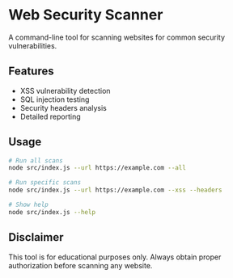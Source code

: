 # Web Security Scanner

A command-line tool for scanning websites for common security vulnerabilities.

## Features

- XSS vulnerability detection
- SQL injection testing
- Security headers analysis
- Detailed reporting

## Usage

```bash
# Run all scans
node src/index.js --url https://example.com --all

# Run specific scans
node src/index.js --url https://example.com --xss --headers

# Show help
node src/index.js --help
```

## Disclaimer

This tool is for educational purposes only. Always obtain proper authorization before scanning any website.
